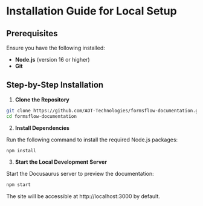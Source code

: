 # Installation Guide for Local Setup

## Prerequisites

Ensure you have the following installed:
- **Node.js** (version 16 or higher)
- **Git**

## Step-by-Step Installation

1. **Clone the Repository**
```bash
git clone https://github.com/AOT-Technologies/formsflow-documentation.git
cd formsflow-documentation
```
2. **Install Dependencies**

Run the following command to install the required Node.js packages:

```bash
npm install
```

3. **Start the Local Development Server**

Start the Docusaurus server to preview the documentation:

```bash
npm start
```

The site will be accessible at http://localhost:3000 by default.






